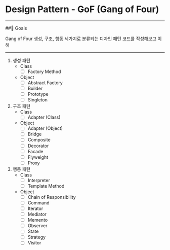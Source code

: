 # Design Pattern - GoF (Gang of Four)
---

##:high_brightness: Goals

Gang of Four 생성, 구조, 행동 세가지로 분류되는 디자인 패턴 코드를 작성해보고 이해

---
1. 생성 패턴
   - Class
     - [ ] Factory Method
   - Object
       - [ ] Abstract Factory
       - [ ] Builder
       - [ ] Prototype
       - [ ] Singleton
2. 구조 패턴
   - Class
     - [ ] Adapter (Class)
   - Object
      - [ ] Adapter (Object)
      - [ ] Bridge
      - [ ] Composite
      - [ ] Decorator
      - [ ] Facade
      - [ ] Flyweight
      - [ ] Proxy
3. 행동 패턴
   - Class
     - [ ] Interpreter
     - [ ] Template Method
   - Object
     - [ ] Chain of Responsibility
     - [ ] Command
     - [ ] Iterator
     - [ ] Mediator
     - [ ] Memento
     - [ ] Observer
     - [ ] State
     - [ ] Strategy
     - [ ] Visitor